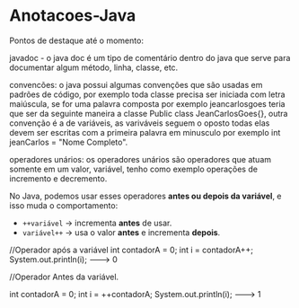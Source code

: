 # Anotacoes-Java

Pontos de destaque até o momento:

javadoc - o java doc é um tipo de comentário dentro do java que serve para documentar algum método, linha, classe, etc.

convencões: o java possui algumas convenções que são usadas em padrões de código, por exemplo toda classe precisa ser iniciada com letra maiúscula, se for uma palavra composta por exemplo jeancarlosgoes teria que ser da seguinte maneira a classe
Public class JeanCarlosGoes{}, outra convenção é a de variáveis, as variváveis seguem o oposto todas elas devem ser escritas com a primeira palavra em minusculo por exemplo int jeanCarlos = "Nome Completo". 

operadores unários: os operadores unários são operadores que atuam somente em um valor, variável, tenho como exemplo operações de incremento e decremento.

No Java, podemos usar esses operadores **antes ou depois da variável**, e isso muda o comportamento:

- `++variável` → incrementa **antes** de usar.
- `variável++` → usa o valor **antes** e incrementa **depois**.

//Operador após a variável
int contadorA = 0;
int i = contadorA++;
System.out.println(i); --->  0

//Operador Antes da variável.

int contadorA = 0;
int i = ++contadorA;
System.out.println(i); --->  1



